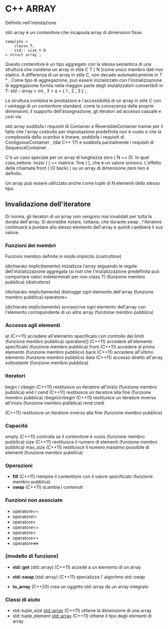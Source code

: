 # C++ ARRAY
Definito nell'intestazione<array>

std::array è un contenitore che incapsula array di dimensioni fisse.

    template <
        classe T,
        std:: size_t N
    > struct array ;

Questo contenitore è un tipo aggregato con la stessa semantica di una struttura che contiene un array in stile C T [ N ]come unico membro dati non statico. A differenza di un array in stile C, non decade automaticamente in T * . Come tipo di aggregazione, può essere inizializzato con l'inizializzazione di aggregazione fornita nella maggior parte degli inizializzatori convertibili in T: std :: array < int , 3 > a = { 1 , 2 , 3 } ;.    

La struttura combina le prestazioni e l'accessibilità di un array in stile C con i vantaggi di un contenitore standard, come la conoscenza delle proprie dimensioni, il supporto dell'assegnazione, gli iteratori ad accesso casuale e così via.

std::array soddisfa i requisiti di Container e ReversibleContainer tranne per il fatto che l'array costruito per impostazione predefinita non è vuoto e che la complessità dello scambio è lineare, soddisfa i requisiti di ContiguousContainer , (dal C++ 17) e soddisfa parzialmente i requisiti di SequenceContainer .

C'è un caso speciale per un array di lunghezza zero ( N == 0). In quel caso,vettore. inizio ( ) == matrice. fine ( ), che è un valore univoco. L'effetto della chiamata front ( )O back( ) su un array di dimensione zero non è definito.

Un array può essere utilizzato anche come tuple di N elementi dello stesso tipo.

## Invalidazione dell'iteratore

Di norma, gli iteratori di un array non vengono mai invalidati per tutta la durata dell'array. Si dovrebbe notare, tuttavia, che durante swap , l'iteratore continuerà a puntare allo stesso elemento dell'array e quindi cambierà il suo valore.

### Funzioni dei membri

Funzioni membro definite in modo implicito
(costruttore)
  
(dichiarato implicitamente)
inizializza l'array seguendo le regole dell'inizializzazione aggregata (si noti che l'inizializzazione predefinita può comportare valori indeterminati per non-class T)
(funzione membro pubblica)
(distruttore)
  
(dichiarato implicitamente)
distrugge ogni elemento dell'array
(funzione membro pubblica)
operatore=
  
(dichiarato implicitamente)
sovrascrive ogni elemento dell'array con l'elemento corrispondente di un altro array
(funzione membro pubblica)

### Accesso agli elementi
at  (C++11) accedere all'elemento specificato con controllo dei limiti
(funzione membro pubblica)
operatore[] (C++11) accedere all'elemento specificato
(funzione membro pubblica) 
front (C++11) accedere al primo elemento
(funzione membro pubblico)
back (C++11) accedere all'ultimo elemento
(funzione membro pubblico)
data (C++11) accesso diretto all'array sottostante
(funzione membro pubblica)

### Iteratori
begin / cbegin (C++11) restituisce un iteratore all'inizio
(funzione membro pubblica)
end / cend (C++11) restituisce un iteratore alla fine
(funzione membro pubblica)
rbegin/crbegin (C++11) restituisce un iteratore inverso all'inizio
(funzione membro pubblica)
rend
credi
  
(C++11)
restituisce un iteratore inverso alla fine
(funzione membro pubblica)

### Capacità
empty (C++11) controlla se il contenitore è vuoto
(funzione membro pubblica)
size (C++11) restituisce il numero di elementi
(funzione membro pubblica)
max_size (C++11) restituisce il numero massimo possibile di elementi
(funzione membro pubblica)

### Operazioni

- **fill** (C++11) riempire il contenitore con il valore specificato
(funzione membro pubblica)
- **swap**  (C++11) scambia i contenuti

### Funzioni non associate
- operatore==
- operatore!=
- operatore<
- operatore<=
- operatore>
- operatore>=
- operatore<=>
 

### (modello di funzione)
- **std::get** (std::array) (C++11) accede a un elemento di un array

- **std::swap** (std::array) (C++11) specializza l' algoritmo std::swap

- **to_array** (C++20) crea un oggetto std::array da un array integrato

### Classi di aiuto
- std::tuple_size <std::array> (C++11) ottiene la dimensione di una array
- std::tuple_element <std::array> (C++11) ottiene il tipo degli elementi di array
